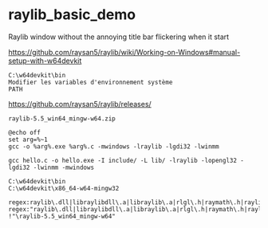 # raylib_basic_demo
Raylib window without the annoying title bar flickering when it start

https://github.com/raysan5/raylib/wiki/Working-on-Windows#manual-setup-with-w64devkit
```
C:\w64devkit\bin
Modifier les variables d'environnement système
PATH
```

https://github.com/raysan5/raylib/releases/

    raylib-5.5_win64_mingw-w64.zip

```batch
@echo off
set arg=%~1
gcc -o %arg%.exe %arg%.c -mwindows -lraylib -lgdi32 -lwinmm
```

```
gcc hello.c -o hello.exe -I include/ -L lib/ -lraylib -lopengl32 -lgdi32 -lwinmm -mwindows

C:\w64devkit\bin
C:\w64devkit\x86_64-w64-mingw32

regex:raylib\.dll|libraylibdll\.a|libraylib\.a|rlgl\.h|raymath\.h|raylib\.h
regex:"raylib\.dll|libraylibdll\.a|libraylib\.a|rlgl\.h|raymath\.h|raylib\.h" !"\raylib-5.5_win64_mingw-w64"
```
